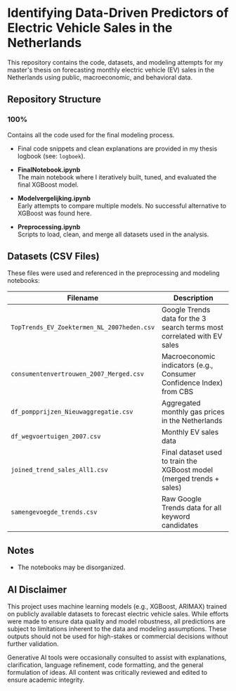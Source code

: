 # Identifying Data-Driven Predictors of Electric Vehicle Sales in the Netherlands

This repository contains the code, datasets, and modeling attempts for my master's thesis on forecasting monthly electric vehicle (EV) sales in the Netherlands using public, macroeconomic, and behavioral data.

## Repository Structure


### 100%
Contains all the code used for the final modeling process.

- Final code snippets and clean explanations are provided in my thesis logbook (see: `logboek`).

- **FinalNotebook.ipynb**  
  The main notebook where I iteratively built, tuned, and evaluated the final XGBoost model.

- **Modelvergelijking.ipynb**  
  Early attempts to compare multiple models. No successful alternative to XGBoost was found here.

- **Preprocessing.ipynb**  
  Scripts to load, clean, and merge all datasets used in the analysis.



## Datasets (CSV Files)

These files were used and referenced in the preprocessing and modeling notebooks:

| Filename | Description |
|----------|-------------|
| `TopTrends_EV_Zoektermen_NL_2007heden.csv` | Google Trends data for the 3 search terms most correlated with EV sales |
| `consumentenvertrouwen_2007_Merged.csv` | Macroeconomic indicators (e.g., Consumer Confidence Index) from CBS |
| `df_pompprijzen_Nieuwaggregatie.csv` | Aggregated monthly gas prices in the Netherlands |
| `df_wegvoertuigen_2007.csv` | Monthly EV sales data |
| `joined_trend_sales_All1.csv` | Final dataset used to train the XGBoost model (merged trends + sales) |
| `samengevoegde_trends.csv` | Raw Google Trends data for all keyword candidates |

## Notes

- The notebooks may be disorganized.

## AI Disclaimer

This project uses machine learning models (e.g., XGBoost, ARIMAX) trained on publicly available datasets to forecast electric vehicle sales. While efforts were made to ensure data quality and model robustness, all predictions are subject to limitations inherent to the data and modeling assumptions. These outputs should not be used for high-stakes or commercial decisions without further validation.

Generative AI tools were occasionally consulted to assist with explanations, clarification, language refinement, code formatting, and the general formulation of ideas. All content was critically reviewed and edited to ensure academic integrity.

